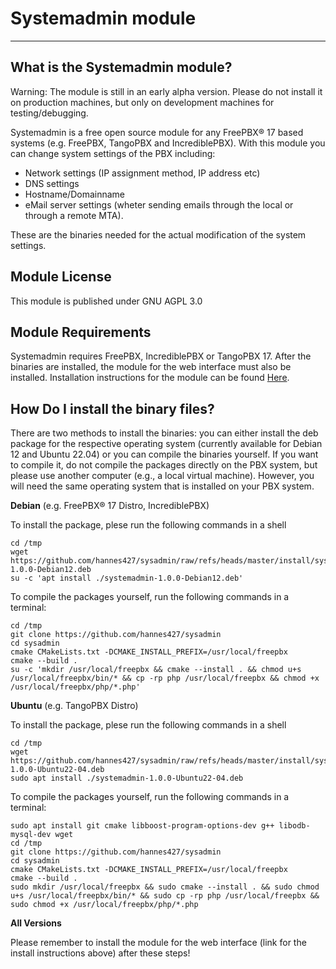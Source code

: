 # Systemadmin module
---
## What is the Systemadmin module?

Warning: The module is still in an early alpha version. Please do not install it on production machines, but only on development machines for testing/debugging.

Systemadmin is a free open source module for any FreePBX® 17 based systems (e.g. FreePBX, TangoPBX and IncrediblePBX). With this module you can change system settings of the PBX including:

* Network settings (IP assignment method, IP address etc)
* DNS settings
* Hostname/Domainname
* eMail server settings (wheter sending emails through the local or through a remote MTA).

These are the binaries needed for the actual modification of the system settings.

## Module License

This module is published under GNU AGPL 3.0

## Module Requirements

Systemadmin requires FreePBX, IncrediblePBX or TangoPBX 17. After the binaries are installed, the module for the web interface must also be installed. Installation instructions for the module can be found [Here](https://github.com/hannes427/systemadmin_php "Systemadmin module").

## How Do I install the binary files?

There are two methods to install the binaries: you can either install the deb package for the respective operating system (currently available for Debian 12 and Ubuntu 22.04) or you can compile the binaries yourself. If you want to compile it, do not compile the packages directly on the PBX system, but please use another computer (e.g., a local virtual machine). However, you will need the same operating system that is installed on your PBX system.


**Debian** (e.g. FreePBX® 17 Distro, IncrediblePBX)

To install the package, plese run the following commands in a shell

```
cd /tmp
wget https://github.com/hannes427/sysadmin/raw/refs/heads/master/install/systemadmin-1.0.0-Debian12.deb
su -c 'apt install ./systemadmin-1.0.0-Debian12.deb'

```

To compile the packages yourself, run the following commands in a terminal:

```
cd /tmp
git clone https://github.com/hannes427/sysadmin
cd sysadmin
cmake CMakeLists.txt -DCMAKE_INSTALL_PREFIX=/usr/local/freepbx
cmake --build .
su -c 'mkdir /usr/local/freepbx && cmake --install . && chmod u+s /usr/local/freepbx/bin/* && cp -rp php /usr/local/freepbx && chmod +x /usr/local/freepbx/php/*.php'

```

**Ubuntu** (e.g. TangoPBX Distro)

To install the package, plese run the following commands in a shell

```
cd /tmp
wget https://github.com/hannes427/sysadmin/raw/refs/heads/master/install/systemadmin-1.0.0-Ubuntu22-04.deb
sudo apt install ./systemadmin-1.0.0-Ubuntu22-04.deb

```

To compile the packages yourself, run the following commands in a terminal:

```
sudo apt install git cmake libboost-program-options-dev g++ libodb-mysql-dev wget
cd /tmp
git clone https://github.com/hannes427/sysadmin
cd sysadmin
cmake CMakeLists.txt -DCMAKE_INSTALL_PREFIX=/usr/local/freepbx
cmake --build .
sudo mkdir /usr/local/freepbx && sudo cmake --install . && sudo chmod u+s /usr/local/freepbx/bin/* && sudo cp -rp php /usr/local/freepbx && sudo chmod +x /usr/local/freepbx/php/*.php

```

**All Versions**

Please remember to install the module for the web interface (link for the install instructions above) after these steps!



